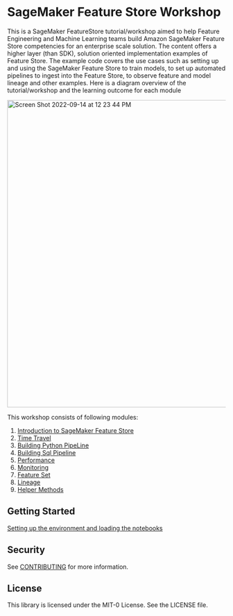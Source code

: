 # SageMaker Feature Store Workshop

This is a SageMaker FeatureStore tutorial/workshop aimed to help Feature Engineering and Machine Learning teams build Amazon SageMaker Feature Store competencies for an enterprise scale solution. The content offers a higher layer (than SDK), solution oriented implementation examples of Feature Store. The  example code covers the use cases such as setting up and using the SageMaker Feature Store to train models, to set up automated pipelines to ingest into the Feature Store, to observe feature and model lineage and other examples. Here is a diagram overview of the tutorial/workshop and the learning outcome for each module

<img width="709" alt="Screen Shot 2022-09-14 at 12 23 44 PM" src="https://user-images.githubusercontent.com/94488096/190244277-0c162139-2034-485e-8949-b9d9b5580069.png">

This workshop consists of following modules:
1. [Introduction to SageMaker Feature Store](https://github.com/aws-samples/amazon-sagemaker-feature-store-examples/blob/main/Sagemaker-FeatureStore/01_hello)
2. [Time Travel](https://github.com/aws-samples/amazon-sagemaker-feature-store-examples/tree/main/Sagemaker-FeatureStore/02_time_travel)
3. [Building Python PipeLine](https://github.com/aws-samples/amazon-sagemaker-feature-store-examples/tree/main/Sagemaker-FeatureStore/03_python_pipeline)
4. [Building Sql Pipeline](https://github.com/aws-samples/amazon-sagemaker-feature-store-examples/tree/main/Sagemaker-FeatureStore/04_sql_pipeline)
5. [Performance](https://github.com/aws-samples/amazon-sagemaker-feature-store-examples/tree/main/Sagemaker-FeatureStore/05_performance)
6. [Monitoring](https://github.com/aws-samples/amazon-sagemaker-feature-store-examples/tree/main/Sagemaker-FeatureStore/06_monitoring)
7. [Feature Set](https://github.com/aws-samples/amazon-sagemaker-feature-store-examples/tree/main/Sagemaker-FeatureStore/07_featureset)
8. [Lineage](https://github.com/aws-samples/amazon-sagemaker-feature-store-examples/tree/main/Sagemaker-FeatureStore/08_query_lineage)
9. [Helper Methods](https://github.com/aws-samples/amazon-sagemaker-feature-store-examples/tree/main/Sagemaker-FeatureStore/09_try_fs_helper)

## Getting Started
[Setting up the environment and loading the notebooks](https://github.com/aws-samples/amazon-sagemaker-feature-store-examples/blob/main/SETTING_UP.md)

## Security

See [CONTRIBUTING](CONTRIBUTING.md#security-issue-notifications) for more information.

## License

This library is licensed under the MIT-0 License. See the LICENSE file.

